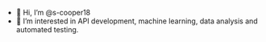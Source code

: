 - 👋 Hi, I’m @s-cooper18
- 👀 I’m interested in API development, machine learning, data analysis and automated testing.

<!---
s-cooper18/s-cooper18 is a ✨ special ✨ repository because its `README.md` (this file) appears on your GitHub profile.
You can click the Preview link to take a look at your changes.
--->
